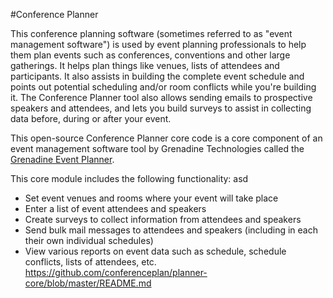 #Conference Planner

This conference planning software (sometimes referred to as "event management software") is used by event planning professionals to help them plan events such as conferences, conventions and other large gatherings. It helps plan things like venues, lists of attendees and participants. It also assists in building the complete event schedule and points out potential scheduling and/or room conflicts while you're building it. The Conference Planner tool also allows sending emails to prospective speakers and attendees, and lets you build surveys to assist in collecting data before, during or after your event.

This open-source Conference Planner core code is a core component of an event management software tool by Grenadine Technologies called the <a href="https://events.grenadine.co/">Grenadine Event Planner</a>.

This core module includes the following functionality:
asd
- Set event venues and rooms where your event will take place
- Enter a list of event attendees and speakers
- Create surveys to collect information from attendees and speakers
- Send bulk mail messages to attendees and speakers (including in each their own individual schedules)
- View various reports on event data such as schedule, schedule conflicts, lists of attendees, etc.
https://github.com/conferenceplan/planner-core/blob/master/README.md
